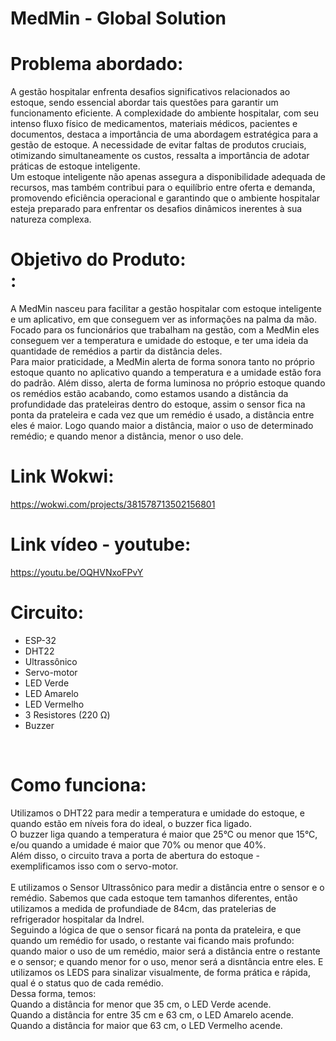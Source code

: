 # MedMin - Global Solution <br>

# Problema abordado: <br>
A gestão hospitalar enfrenta desafios significativos relacionados ao estoque, sendo essencial abordar tais questões para garantir um funcionamento eficiente. A complexidade do ambiente hospitalar, com seu intenso fluxo físico de medicamentos, materiais médicos, pacientes e documentos, destaca a importância de uma abordagem estratégica para a gestão de estoque. A necessidade de evitar faltas de produtos cruciais, otimizando simultaneamente os custos, ressalta a importância de adotar práticas de estoque inteligente.  <br>
Um estoque inteligente não apenas assegura a disponibilidade adequada de recursos, mas também contribui para o equilíbrio entre oferta e demanda, promovendo eficiência operacional e garantindo que o ambiente hospitalar esteja preparado para enfrentar os desafios dinâmicos inerentes à sua natureza complexa. <br>

# Objetivo do Produto: <br>:
A MedMin nasceu para facilitar a gestão hospitalar com estoque inteligente e um aplicativo, em que conseguem ver as informações na palma da mão. Focado para os funcionários que trabalham na gestão, com a MedMin eles conseguem ver a temperatura e umidade do estoque, e ter uma ideia da quantidade de remédios a partir da distância deles.  <br>
Para maior praticidade, a MedMin alerta de forma sonora tanto no próprio estoque quanto no aplicativo quando a temperatura e a umidade estão fora do padrão. Além disso, alerta de forma luminosa no próprio estoque quando os remédios estão acabando, como estamos usando a distância da profundidade das prateleiras dentro do estoque, assim o sensor fica na ponta da prateleira e cada vez que um remédio é usado, a distância entre eles é maior. Logo quando maior a distância, maior o uso de determinado remédio; e quando menor a distância, menor o uso dele. <br>

# Link Wokwi:
https://wokwi.com/projects/381578713502156801

# Link vídeo - youtube:
https://youtu.be/OQHVNxoFPvY

# Circuito:
- ESP-32
- DHT22
- Ultrassônico
- Servo-motor
- LED Verde
- LED Amarelo
- LED Vermelho
- 3 Resistores (220 Ω)
- Buzzer
<br>

# Como funciona:
Utilizamos o DHT22 para medir a temperatura e umidade do estoque, e quando estão em níveis fora do ideal, o buzzer fica ligado.
<br> O buzzer liga quando a temperatura é maior que 25°C ou menor que 15°C, e/ou quando a umidade é maior que 70% ou menor que 40%.
<br> Além disso, o circuito trava a porta de abertura do estoque - exemplificamos isso com o servo-motor.
<br> <br>
E utilizamos o Sensor Ultrassônico para medir a distância entre o sensor e o remédio. Sabemos que cada estoque tem tamanhos diferentes, então utilizamos a medida de profundiade de 84cm, das pratelerias de refrigerador hospitalar da Indrel.
<br> Seguindo a lógica de que o sensor ficará na ponta da prateleira, e que quando um remédio for usado, o restante vai ficando mais profundo: quando maior o uso de um remédio, maior será a distância entre o restante e o sensor; e quando menor for o uso, menor será a disntância entre eles. E utilizamos os LEDS para sinalizar visualmente, de forma prática e rápida, qual é o status quo de cada remédio.<br>
Dessa forma, temos: 
<br> Quando a distância for menor que 35 cm, o LED Verde acende. 
<br> Quando a distância for entre 35 cm e 63 cm, o LED Amarelo acende.
<br> Quando a distância for maior que 63 cm, o LED Vermelho acende.
